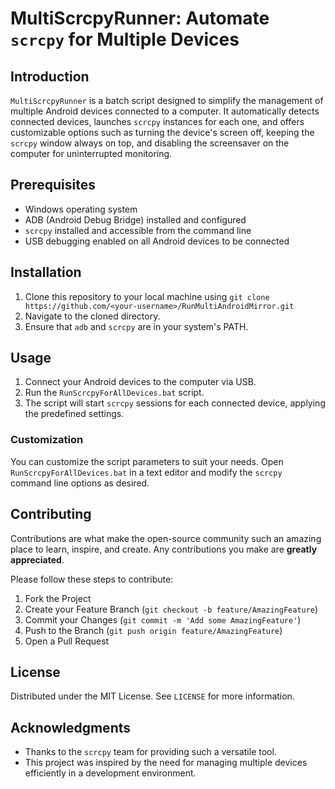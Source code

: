 # MultiScrcpyRunner: Automate `scrcpy` for Multiple Devices

## Introduction
`MultiScrcpyRunner` is a batch script designed to simplify the management of multiple Android devices connected to a computer. It automatically detects connected devices, launches `scrcpy` instances for each one, and offers customizable options such as turning the device's screen off, keeping the `scrcpy` window always on top, and disabling the screensaver on the computer for uninterrupted monitoring.

## Prerequisites
- Windows operating system
- ADB (Android Debug Bridge) installed and configured
- `scrcpy` installed and accessible from the command line
- USB debugging enabled on all Android devices to be connected

## Installation
1. Clone this repository to your local machine using `git clone https://github.com/<your-username>/RunMultiAndroidMirror.git`
2. Navigate to the cloned directory.
3. Ensure that `adb` and `scrcpy` are in your system's PATH.

## Usage
1. Connect your Android devices to the computer via USB.
2. Run the `RunScrcpyForAllDevices.bat` script.
3. The script will start `scrcpy` sessions for each connected device, applying the predefined settings.

### Customization
You can customize the script parameters to suit your needs. Open `RunScrcpyForAllDevices.bat` in a text editor and modify the `scrcpy` command line options as desired.

## Contributing
Contributions are what make the open-source community such an amazing place to learn, inspire, and create. Any contributions you make are **greatly appreciated**.

Please follow these steps to contribute:
1. Fork the Project
2. Create your Feature Branch (`git checkout -b feature/AmazingFeature`)
3. Commit your Changes (`git commit -m 'Add some AmazingFeature'`)
4. Push to the Branch (`git push origin feature/AmazingFeature`)
5. Open a Pull Request

## License
Distributed under the MIT License. See `LICENSE` for more information.

## Acknowledgments
- Thanks to the `scrcpy` team for providing such a versatile tool.
- This project was inspired by the need for managing multiple devices efficiently in a development environment.
